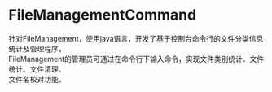 # FileManagementCommand
针对FileManagement，使用java语言，开发了基于控制台命令行的文件分类信息统计及管理程序，  
FileManagement的管理员可通过在命令行下输入命令，实现文件类别统计、文件统计、文件清理、  
文件名校对功能。
